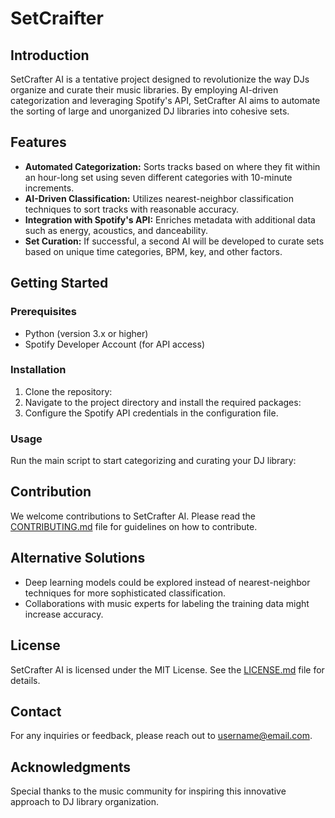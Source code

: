 # SetCraifter 

## Introduction

SetCrafter AI is a tentative project designed to revolutionize the way DJs organize and curate their music libraries. By employing AI-driven categorization and leveraging Spotify's API, SetCrafter AI aims to automate the sorting of large and unorganized DJ libraries into cohesive sets.

## Features

- **Automated Categorization:** Sorts tracks based on where they fit within an hour-long set using seven different categories with 10-minute increments.
- **AI-Driven Classification:** Utilizes nearest-neighbor classification techniques to sort tracks with reasonable accuracy.
- **Integration with Spotify's API:** Enriches metadata with additional data such as energy, acoustics, and danceability.
- **Set Curation:** If successful, a second AI will be developed to curate sets based on unique time categories, BPM, key, and other factors.

## Getting Started

### Prerequisites

- Python (version 3.x or higher)
- Spotify Developer Account (for API access)

### Installation

1. Clone the repository:
2. Navigate to the project directory and install the required packages:
3. Configure the Spotify API credentials in the configuration file.

### Usage

Run the main script to start categorizing and curating your DJ library:
## Contribution

We welcome contributions to SetCrafter AI. Please read the [CONTRIBUTING.md](CONTRIBUTING.md) file for guidelines on how to contribute.

## Alternative Solutions

- Deep learning models could be explored instead of nearest-neighbor techniques for more sophisticated classification.
- Collaborations with music experts for labeling the training data might increase accuracy.

## License

SetCrafter AI is licensed under the MIT License. See the [LICENSE.md](LICENSE.md) file for details.

## Contact

For any inquiries or feedback, please reach out to [username@email.com](mailto:username@email.com).

## Acknowledgments

Special thanks to the music community for inspiring this innovative approach to DJ library organization.



